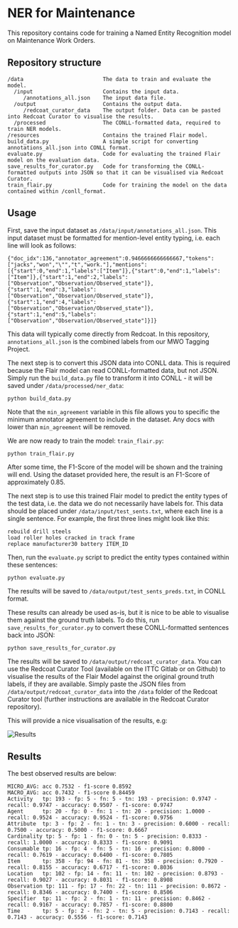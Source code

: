 # NER for Maintenance

This repository contains code for training a Named Entity Recognition model on Maintenance Work Orders. 

## Repository structure

    /data                         The data to train and evaluate the model.
      /input                      Contains the input data.
         /annotations_all.json    The input data file.
      /output                     Contains the output data.
         /redcoat_curator_data    The output folder. Data can be pasted into Redcoat Curator to visualise the results.
      /processed                  The CONLL-formatted data, required to train NER models.      
    /resources                    Contains the trained Flair model.
    build_data.py                 A simple script for converting annotations_all.json into CONLL format.
    evaluate.py                   Code for evaluating the trained Flair model on the evaluation data.
    save_results_for_curator.py   Code for transforming the CONLL-formatted outputs into JSON so that it can be visualised via Redcoat Curator.
    train_flair.py                Code for training the model on the data contained within /conll_format.

## Usage

First, save the input dataset as `/data/input/annotations_all.json`. This input dataset must be formatted for mention-level entity typing, i.e. each line will look as follows:

    {"doc_idx":136,"annotator_agreement":0.9466666666666667,"tokens":["jacks","won","\"","t","work."],"mentions":[{"start":0,"end":1,"labels":["Item"]},{"start":0,"end":1,"labels":["Item"]},{"start":1,"end":2,"labels":["Observation","Observation/Observed_state"]},{"start":1,"end":3,"labels":["Observation","Observation/Observed_state"]},{"start":1,"end":4,"labels":["Observation","Observation/Observed_state"]},{"start":1,"end":5,"labels":["Observation","Observation/Observed_state"]}]}

This data will typically come directly from Redcoat. In this repository, `annotations_all.json` is the combined labels from our MWO Tagging Project.

The next step is to convert this JSON data into CONLL data. This is required because the Flair model can read CONLL-formatted data, but not JSON. Simply run the `build_data.py` file to transform it into CONLL - it will be saved under `/data/processed/ner_data`:

    python build_data.py

Note that the `min_agreement` variable in this file allows you to specific the minimum annotator agreement to include in the dataset. Any docs with lower than `min_agreement` will be removed.

We are now ready to train the model: `train_flair.py`:

    python train_flair.py

After some time, the F1-Score of the model will be shown and the training will end. Using the dataset provided here, the result is an F1-Score of approximately 0.85.

The next step is to use this trained Flair model to predict the entity types of the test data, i.e. the data we do not necessarily have labels for. This data should be placed under `/data/input/test_sents.txt`, where each line is a single sentence. For example, the first three lines might look like this:

    rebuild drill steels
    load roller holes cracked in track frame
    replace manufacturer30 battery ITEM_ID
    
Then, run the `evaluate.py` script to predict the entity types contained within these sentences:

    python evaluate.py
    
The results will be saved to `/data/output/test_sents_preds.txt`, in CONLL format.

These results can already be used as-is, but it is nice to be able to visualise them against the ground truth labels. To do this, run `save_results_for_curator.py` to convert these CONLL-formatted sentences back into JSON:

    python save_results_for_curator.py
    
The results will be saved to `/data/output/redcoat_curator_data`. You can use the Redcoat Curator Tool (available on the ITTC Gitlab or on Github) to visualise the results of the Flair Model against the original ground truth labels, if they are available. Simply paste the JSON files from `/data/output/redcoat_curator_data` into the `/data` folder of the Redcoat Curator tool (further instructions are available in the Redcoat Curator repository).

This will provide a nice visualisation of the results, e.g:

![Results](/results_example.png?raw=true "Results example")

## Results

The best observed results are below:

    MICRO_AVG: acc 0.7532 - f1-score 0.8592
    MACRO_AVG: acc 0.7432 - f1-score 0.84459
    Activity   tp: 193 - fp: 5 - fn: 5 - tn: 193 - precision: 0.9747 - recall: 0.9747 - accuracy: 0.9507 - f1-score: 0.9747
    Agent      tp: 20 - fp: 0 - fn: 1 - tn: 20 - precision: 1.0000 - recall: 0.9524 - accuracy: 0.9524 - f1-score: 0.9756
    Attribute  tp: 3 - fp: 2 - fn: 1 - tn: 3 - precision: 0.6000 - recall: 0.7500 - accuracy: 0.5000 - f1-score: 0.6667
    Cardinality tp: 5 - fp: 1 - fn: 0 - tn: 5 - precision: 0.8333 - recall: 1.0000 - accuracy: 0.8333 - f1-score: 0.9091
    Consumable tp: 16 - fp: 4 - fn: 5 - tn: 16 - precision: 0.8000 - recall: 0.7619 - accuracy: 0.6400 - f1-score: 0.7805
    Item       tp: 358 - fp: 94 - fn: 81 - tn: 358 - precision: 0.7920 - recall: 0.8155 - accuracy: 0.6717 - f1-score: 0.8036
    Location   tp: 102 - fp: 14 - fn: 11 - tn: 102 - precision: 0.8793 - recall: 0.9027 - accuracy: 0.8031 - f1-score: 0.8908
    Observation tp: 111 - fp: 17 - fn: 22 - tn: 111 - precision: 0.8672 - recall: 0.8346 - accuracy: 0.7400 - f1-score: 0.8506
    Specifier  tp: 11 - fp: 2 - fn: 1 - tn: 11 - precision: 0.8462 - recall: 0.9167 - accuracy: 0.7857 - f1-score: 0.8800
    Time       tp: 5 - fp: 2 - fn: 2 - tn: 5 - precision: 0.7143 - recall: 0.7143 - accuracy: 0.5556 - f1-score: 0.7143
